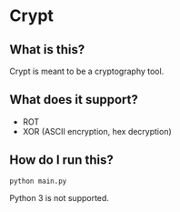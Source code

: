 Crypt
==========

What is this?
----------
Crypt is meant to be a cryptography tool.

What does it support?
----------
- ROT
- XOR (ASCII encryption, hex decryption)

How do I run this?
----------
`python main.py`

Python 3 is not supported.
